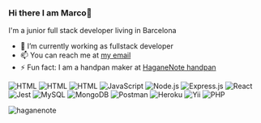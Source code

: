 ### Hi there I am Marco👋

I'm a junior full stack developer living in Barcelona

<!--
**marcostaimusic/marcostaimusic** is a ✨ _special_ ✨ repository because its `README.md` (this file) appears on your GitHub profile.

Here are some ideas to get you started:
-->

- 🔭 I’m currently working as fullstack developer
- 📫 You can reach me at [my email](marco.zappani@gmail.com)
- ⚡ Fun fact: I am a handpan maker at [HaganeNote handpan](https://www.haganenote.com)

![HTML](https://img.shields.io/badge/-HTML-0A1A2F?style=flat&logo=html5)
![HTML](https://img.shields.io/badge/-CSS-0A1A2F?style=flat&logo=css3)
![HTML](https://img.shields.io/badge/-Bootstrap-0A1A2F?style=flat&logo=bootstrap)
![JavaScript](https://img.shields.io/badge/-JavaScript-0A1A2F?style=flat&logo=javascript)
![Node.js](https://img.shields.io/badge/-Node.js-0A1A2F?style=flat&logo=node.js)
![Express.js](https://img.shields.io/badge/-Express.js-0A1A2F?style=flat&logo=express)
![React](https://img.shields.io/badge/-React-0A1A2F?style=flat&logo=react)
![Jest](https://img.shields.io/badge/-Jest-0A1A2F?style=flat&logo=Jest)
![MySQL](https://img.shields.io/badge/-MySQL-0A1A2F?style=flat&logo=mysql&logoColor=ffffff)
![MongoDB](https://img.shields.io/badge/-MongoDB-0A1A2F?style=flat&logo=mongodb)
![Postman](https://img.shields.io/badge/-Postman-0A1A2F?style=flat&logo=postman&logoColor=ff4000)
![Heroku](https://img.shields.io/badge/-Heroku-0A1A2F?style=flat&logo=heroku)
![Yii](https://img.shields.io/badge/-Yii-0A1A2F?style=flat&logo=php)
![PHP](https://img.shields.io/badge/-PHP-0A1A2F?style=flat&logo=php)
<!---
![Photoshop](https://img.shields.io/badge/-Photoshop-0A1A2F?style=flat&logo=adobephotoshop)
![Illustrator](https://img.shields.io/badge/-Illustrator-0A1A2F?style=flat&logo=adobeillustrator)
![Premiere](https://img.shields.io/badge/-Premier-0A1A2F?style=flat&logo=adobepremierepro)
-->

<img src="https://github-readme-stats.vercel.app/api/top-langs?username=haganenote&show_icons=true&locale=en&layout=compact" alt="haganenote" /></p>
